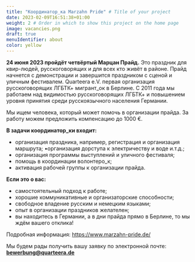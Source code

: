 ```yaml
---
title: "Координатор_ка Marzahn Pride" # Title of your project
date: 2023-02-09T16:51:38+01:00
weight: 2 # Order in which to show this project on the home page
image: vacancies.png
draft: true
menuIdentifier: about
color: yellow
---
```


**24 июня 2023 пройдёт четвёртый Марцан Прайд.**
Это праздник для квир-людей, русскоговорящих и для всех кто живёт в районе.
Прайд начнется  c демонстрации и завершится праздником с сценой и уличным фестивалем.
Quarteera e.V.  первая организация русскоговорящих ЛГБТК+ мигрант_ок в Берлине. С 2011 года мы работаем над видимостью русскоговорящих ЛГБТК+ и повышением уровня принятия среди русскоязычного населения Германии.

Мы ищем человека, который может помочь в организации прайда. За работу можем предложить компенсацию до 1000 €. 

**В задачи координатор_ки входит:**
- организация праздника, например, регистрация и организация маршрута; •организация дорступа к электричеству и воде и.т.д.;
- организация программы выступлений и уличного фестиваля;
- помощь в координации волонтеро_к; 
- активация рабочей группы к организации прайда.

**Если это о вас:**
- самостоятельный подход к работе;
- хорошие коммуникативные и организаторские способности;
- свободное владение русским и немецким языками;
- опыт в организации праздников желателен;
- вы находитесь в Германии, а в дни прайда прямо в Берлине,
то мы ждём вашего отклика!

Подробная информация: https://www.marzahn-pride.de/ 

Мы будем рады получить вашу заявку по электронной почте: **bewerbung@quarteera.de**